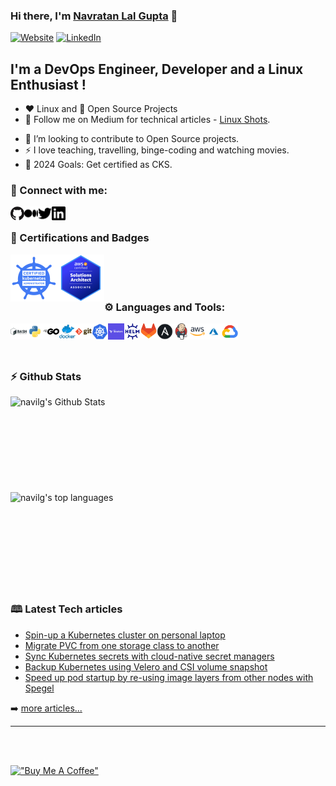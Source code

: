 ### Hi there, I'm [Navratan Lal Gupta][website] 👋

[![Website](https://img.shields.io/website?label=www.navratangupta.in&style=for-the-badge&url=https%3A%2F%2Fwww.navratangupta.in)](https://www.navratangupta.in)
[![LinkedIn](https://img.shields.io/badge/Connect%20with%20me-%230077B5.svg?&color=grey&style=for-the-badge&logo=linkedin&logoColor=white)][linkedin]
<!--[![LinkedIn](https://img.shields.io/badge/Connect%20me-%230077B5.svg?&style=for-the-badge&logo=linkedin&logoColor=white")][linkedin]-->
<!-- [![Twitter Follow](https://img.shields.io/twitter/follow/navratan_gupta?color=1DA1F2&logo=twitter&style=for-the-badge)](https://twitter.com/intent/follow?original_referer=https%3A%2F%2Fgithub.com%2Fnavilg&screen_name=navratan_gupta) -->

## I'm a DevOps Engineer, Developer and a Linux Enthusiast !

- :heart: Linux and :handshake: Open Source Projects
- 🔭 Follow me on Medium for technical articles - [Linux Shots](https://navratangupta.medium.com/).
<!-- 🌱 I’m currently learning GCP.-->
- 👯 I’m looking to contribute to Open Source projects.
- :zap: I love teaching, travelling, binge-coding and watching movies.
- 🥅 2024 Goals: Get certified as CKS.
<!--
[comment]: <> (- ⚡ Fun fact: I love to sing and read books)
[comment]: <> (- 🥅 2020 Goals: Learn new programming & speaking language. )
-->

### :handshake: Connect with me:

[<img align="left" alt="GitHub" width="22px" src="img/github.png" />][website]
[<img align="left" alt="Linux Shots | Medium Tech Blog" width="22px" src="img/medium.svg" />][Medium]
[<img align="left" alt="Navratan Gupta | Twitter" width="22px" src="img/twitter.svg" />][twitter]
[<img align="left" alt="Navratan Gupta | LinkedIn" width="22px" src="img/linkedin.svg" />][linkedin]

[comment]: <> ([<img align="left" alt="Navratan Gupta | Instagram" width="22px" src="https://cdn.jsdelivr.net/npm/simple-icons@6.0.0/icons/instagram.svg" />][instagram])

<br />

### :1st_place_medal: Certifications and Badges

[<img align="left" alt="CKA: Certified Kubernetes Administrator" width="75px" src="img/cka.png"/>](https://www.credly.com/badges/97a58602-5d58-41d1-8214-cc73dcbabc0c/public_url)

[<img align="left" alt="SAA-C02: AWS Certified Solution Architect - Associate" width="75px" src="img/aws-sa-assoc.png"/>](https://www.credly.com/badges/a653f9b5-0b2e-434d-b248-7579fe7df41f/public_url)

<br /><br /><br />

### :gear: Languages and Tools:

[<img align="left" alt="BASH" width="26px" src="img/bash.png" />](https://www.gnu.org/software/bash)
[<img align="left" alt="Python" width="26px" src="img/python.png" />](https://www.python.org/)
[<img align="left" alt="Golang" width="26px" src="img/go.svg" />](https://go.dev/)
[<img align="left" alt="Docker" width="26px" src="img/docker.png" />](https://www.docker.com)
[<img align="left" alt="Git" width="26px" src="img/git.png" />](https://git-scm.com/)
[<img align="left" alt="Kubernetes" width="26px" src="img/kubernetes.png" />](https://kubernetes.io/)
[<img align="left" alt="Terraform" width="26px" src="img/terraform.png" />](https://www.terraform.io/)
[<img align="left" alt="Helm" width="26px" src="img/helm.png" />](https://helm.sh/)
<!-- [<img align="left" alt="SQL" width="26px" src="https://raw.githubusercontent.com/github/explore/80688e429a7d4ef2fca1e82350fe8e3517d3494d/topics/sql/sql.png" />](https://en.wikipedia.org/wiki/SQL) -->
[<img align="left" alt="GitLab" width="26px" src="img/gitlab.svg" />](https://about.gitlab.com)
[<img align="left" alt="Ansible" width="26px" src="img/ansible.png" />](https://www.ansible.com)
[<img align="left" alt="Jenkins" width="26px" src="img/jenkins.png" />](https://jenkins.io)
[<img align="left" alt="AWS" width="26px" src="img/aws.png" />](https://aws.amazon.com/)
[<img align="left" alt="Azure" width="26px" src="img/azure.png" />](https://azure.microsoft.com/)
[<img align="left" alt="GCP" width="26px" src="img/gcp.png" />](https://cloud.google.com/)

<!--
[<img align="left" alt="Atom" width="26px" src="https://raw.githubusercontent.com/github/explore/80688e429a7d4ef2fca1e82350fe8e3517d3494d/topics/atom/atom.png" />](https://atom.io)
[<img align="left" alt="MongoDB" width="26px" src="https://raw.githubusercontent.com/github/explore/80688e429a7d4ef2fca1e82350fe8e3517d3494d/topics/jenkins/jenkins.png" />][webdevplaylist]
[<img align="left" alt="Git" width="26px" src="https://raw.githubusercontent.com/github/explore/80688e429a7d4ef2fca1e82350fe8e3517d3494d/topics/git/git.png" />][webdevplaylist]
[<img align="left" alt="GitHub" width="26px" src="https://raw.githubusercontent.com/github/explore/78df643247d429f6cc873026c0622819ad797942/topics/github/github.png" />][webdevplaylist]
[<img align="left" alt="Terminal" width="26px" src="https://raw.githubusercontent.com/github/explore/80688e429a7d4ef2fca1e82350fe8e3517d3494d/topics/terminal/terminal.png" />][webdevplaylist]
-->
<br />
<br />
<br />

### :zap: Github Stats

 <img align="left" alt="navilg's Github Stats" src="https://github-readme-stats.navilg.vercel.app/api?username=navilg&show_icons=true&hide_border=true&count_private=true" />

</br>
</br>
</br>
</br>
</br>
</br>
</br>
</br>
</br>

<img align="left" alt="navilg's top languages" src="https://github-language-stats-psi.vercel.app/api/top-langs?username=navilg&count=5&fork=false" />

</br>
</br>
</br>
</br>
</br>
</br>
</br>
</br>
</br>

### 🕮 Latest Tech articles

<!-- MEDIUM-POST:START -->
- [Spin-up a Kubernetes cluster on personal laptop](https://linuxshots.navratangupta.in/spin-up-a-kubernetes-cluster-on-personal-laptop-97a511e28564?source=rss----4f86df82889f---4)
- [Migrate PVC from one storage class to another](https://linuxshots.navratangupta.in/migrate-pvc-from-one-storage-class-to-another-195f1c38e019?source=rss----4f86df82889f---4)
- [Sync Kubernetes secrets with cloud-native secret managers](https://linuxshots.navratangupta.in/sync-kubernetes-secrets-with-cloud-native-secret-managers-e24095472a24?source=rss----4f86df82889f---4)
- [Backup Kubernetes using Velero and CSI volume snapshot](https://linuxshots.navratangupta.in/backup-kubernetes-using-velero-and-csi-volume-snapshot-4155d4e32e5d?source=rss----4f86df82889f---4)
- [Speed up pod startup by re-using image layers from other nodes with Spegel](https://linuxshots.navratangupta.in/speed-up-pod-startup-by-re-using-image-layers-from-other-nodes-with-spegel-817f88d40a92?source=rss----4f86df82889f---4)
<!-- MEDIUM-POST:END -->

➡️ [more articles...][medium]

---

</br>
</br>

[!["Buy Me A Coffee"](https://www.buymeacoffee.com/assets/img/custom_images/orange_img.png)](https://www.buymeacoffee.com/linuxshots)


<!--
### :zap: Languages Used:

[![Top Langs](https://github-readme-stats.vercel.app/api/top-langs/?username=navilg&layout=compact)](https://github.com/navilg/github-readme-stats)
-->

[website]: https://github.com/navilg
[twitter]: https://twitter.com/navratan_gupta
[medium]: https://medium.com/linux-shots
[linkedin]: https://in.linkedin.com/in/navratan-gupta
